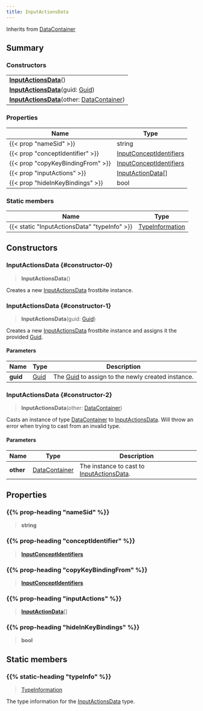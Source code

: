 ```yaml
---
title: InputActionsData
---
```


Inherits from 
[DataContainer](/vext/ref/shared/class/datacontainer)

## Summary
### Constructors
| |
| ----------- |
| **[InputActionsData](#constructor-0)**() |
| **[InputActionsData](#constructor-1)**(guid: [Guid](/vext/ref/shared/class/guid)) |
| **[InputActionsData](#constructor-2)**(other: [DataContainer](/vext/ref/shared/class/datacontainer)) |

### Properties
| Name | Type |
| ---- | ---- |
| {{< prop "nameSid" >}} | string |
| {{< prop "conceptIdentifier" >}} | [InputConceptIdentifiers](/vext/ref/fb/inputconceptidentifiers) |
| {{< prop "copyKeyBindingFrom" >}} | [InputConceptIdentifiers](/vext/ref/fb/inputconceptidentifiers) |
| {{< prop "inputActions" >}} | [InputActionData](/vext/ref/fb/inputactiondata)[] |
| {{< prop "hideInKeyBindings" >}} | bool |

### Static members
| Name | Type |
| ---- | ---- |
| {{< static "InputActionsData" "typeInfo" >}} | [TypeInformation](/vext/ref/shared/class/typeinformation) |

## Constructors
### InputActionsData {#constructor-0}
> **InputActionsData**()

Creates a new [InputActionsData](/vext/ref/fb/inputactionsdata) frostbite instance.

### InputActionsData {#constructor-1}
> **InputActionsData**(guid: [Guid](/vext/ref/shared/class/guid))

Creates a new [InputActionsData](/vext/ref/fb/inputactionsdata) frostbite instance and assigns it the provided [Guid](/vext/ref/shared/class/guid).

#### Parameters
| Name | Type | Description |
| ---- | ---- | ----------- |
| **guid** | [Guid](/vext/ref/shared/class/guid) | The [Guid](/vext/ref/shared/class/guid) to assign to the newly created instance. |

### InputActionsData {#constructor-2}
> **InputActionsData**(other: [DataContainer](/vext/ref/shared/class/datacontainer))

Casts an instance of type [DataContainer](/vext/ref/shared/class/datacontainer) to [InputActionsData](/vext/ref/fb/inputactionsdata). Will throw an error when trying to cast from an invalid type.

#### Parameters
| Name | Type | Description |
| ---- | ---- | ----------- |
| **other** | [DataContainer](/vext/ref/shared/class/datacontainer) | The instance to cast to [InputActionsData](/vext/ref/fb/inputactionsdata). |

## Properties
### {{% prop-heading "nameSid" %}}
> **string**

### {{% prop-heading "conceptIdentifier" %}}
> **[InputConceptIdentifiers](/vext/ref/fb/inputconceptidentifiers)**

### {{% prop-heading "copyKeyBindingFrom" %}}
> **[InputConceptIdentifiers](/vext/ref/fb/inputconceptidentifiers)**

### {{% prop-heading "inputActions" %}}
> **[InputActionData](/vext/ref/fb/inputactiondata)**[]

### {{% prop-heading "hideInKeyBindings" %}}
> **bool**

## Static members
### {{% static-heading "typeInfo" %}}
> [TypeInformation](/vext/ref/shared/class/typeinformation)

The type information for the [InputActionsData](/vext/ref/fb/inputactionsdata) type.


